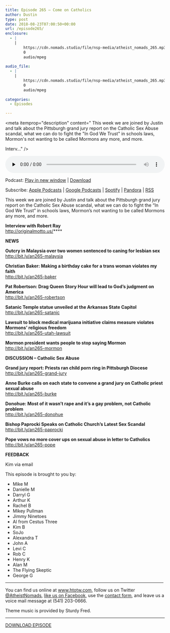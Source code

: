 ```yaml
---
title: Episode 265 – Come on Catholics
author: Dustin
type: post
date: 2018-08-23T07:00:50+00:00
url: /episode265/
enclosure:
  - |
    |
        https://cdn.nomads.studio/file/nsp-media/atheist_nomads_265.mp3
        0
        audio/mpeg
        
audio_file:
  - |
    |
        https://cdn.nomads.studio/file/nsp-media/atheist_nomads_265.mp3
        0
        audio/mpeg
        
categories:
  - Episodes

---
```

<div itemscope itemtype="http://schema.org/AudioObject">
  <meta itemprop="name" content="Episode 265 &#8211; Come on Catholics" />
  
  <meta itemprop="uploadDate" content="2018-08-23T01:00:50-06:00" />
  
  <meta itemprop="encodingFormat" content="audio/mpeg" />
  
  <meta itemprop="description" content="
This week we are joined by Justin and talk about the Pittsburgh grand jury report on the Catholic Sex Abuse scandal, what we can do to fight the &quot;In God We Trust&quot; in schools laws, Mormon's not wanting to be called Mormons any more, and more.

Interv..." />
  
  <meta itemprop="contentUrl" content="https://dts.podtrac.com/redirect.mp3/cdn.nomads.studio/file/nsp-media/atheist_nomads_265.mp3" />
  </p> 
  
  <div class="powerpress_player" id="powerpress_player_8528">
    <audio class="wp-audio-shortcode" id="audio-1831-272" preload="none" style="width: 100%;" controls="controls"><source type="audio/mpeg" src="https://dts.podtrac.com/redirect.mp3/cdn.nomads.studio/file/nsp-media/atheist_nomads_265.mp3?_=272" /><a href="https://dts.podtrac.com/redirect.mp3/cdn.nomads.studio/file/nsp-media/atheist_nomads_265.mp3">https://dts.podtrac.com/redirect.mp3/cdn.nomads.studio/file/nsp-media/atheist_nomads_265.mp3</a></audio>
  </div>
</div>

<p class="powerpress_links powerpress_links_mp3">
  Podcast: <a href="https://dts.podtrac.com/redirect.mp3/cdn.nomads.studio/file/nsp-media/atheist_nomads_265.mp3" class="powerpress_link_pinw" target="_blank" title="Play in new window" onclick="return powerpress_pinw('https://htotw.com/?powerpress_pinw=1831-podcast');" rel="nofollow">Play in new window</a> | <a href="https://dts.podtrac.com/redirect.mp3/cdn.nomads.studio/file/nsp-media/atheist_nomads_265.mp3" class="powerpress_link_d" title="Download" rel="nofollow" download="atheist_nomads_265.mp3">Download</a>
</p>

<p class="powerpress_links powerpress_subscribe_links">
  Subscribe: <a href="https://podcasts.apple.com/us/podcast/humanists-take-on-the-world/id530050098?mt=2&ls=1" class="powerpress_link_subscribe powerpress_link_subscribe_itunes" target="_blank" title="Subscribe on Apple Podcasts" rel="nofollow">Apple Podcasts</a> | <a href="https://www.google.com/podcasts?feed=aHR0cDovL2F0aGVpc3Rub21hZHMubGlic3luLmNvbS9yc3M%3D" class="powerpress_link_subscribe powerpress_link_subscribe_googleplay" target="_blank" title="Subscribe on Google Podcasts" rel="nofollow">Google Podcasts</a> | <a href="https://open.spotify.com/show/3LzK2xZGike6Tc1GEMtMbr?si=LieN9SNuTpq96smuaUsH8A" class="powerpress_link_subscribe powerpress_link_subscribe_spotify" target="_blank" title="Subscribe on Spotify" rel="nofollow">Spotify</a> | <a href="https://www.pandora.com/podcast/atheist-nomads/PC:10122?corr=62071012&part=ug" class="powerpress_link_subscribe powerpress_link_subscribe_pandora" target="_blank" title="Subscribe on Pandora" rel="nofollow">Pandora</a> | <a href="https://htotw.com/feed/podcast/" class="powerpress_link_subscribe powerpress_link_subscribe_rss" target="_blank" title="Subscribe via RSS" rel="nofollow">RSS</a>
</p>

  
This week we are joined by Justin and talk about the Pittsburgh grand jury report on the Catholic Sex Abuse scandal, what we can do to fight the &#8220;In God We Trust&#8221; in schools laws, Mormon&#8217;s not wanting to be called Mormons any more, and more.

**Interview with Robert Ray**  
<a href="http://originalmotto.us/" target="_blank" rel="noopener">http://originalmotto.us/</a>****

**NEWS**

**Outcry in Malaysia over two women sentenced to caning for lesbian sex**  
<a href="http://bit.ly/an265-malaysia" target="_blank" rel="noopener">http://bit.ly/an265-malaysia</a>

**Christian Baker: Making a birthday cake for a trans woman violates my faith**  
<a href="http://bit.ly/an265-baker" target="_blank" rel="noopener">http://bit.ly/an265-baker</a>

**Pat Robertson: Drag Queen Story Hour will lead to God&#8217;s judgment on America**  
<a href="http://bit.ly/an265-robertson" target="_blank" rel="noopener">http://bit.ly/an265-robertson</a>

**Satanic Temple statue unveiled at the Arkansas State Capitol**  
<a href="http://bit.ly/an265-satanic" target="_blank" rel="noopener">http://bit.ly/an265-satanic</a>

**Lawsuit to block medical marijuana initiative claims measure violates Mormons’ religious freedom**  
<a href="http://bit.ly/an265-utah-lawsuit" target="_blank" rel="noopener">http://bit.ly/an265-utah-lawsuit</a>

**Mormon president wants people to stop saying Mormon**  
<a href="http://bit.ly/an265-mormon" target="_blank" rel="noopener">http://bit.ly/an265-mormon</a>

**DISCUSSION &#8211; Catholic Sex Abuse**

**Grand jury report: Priests ran child porn ring in Pittsburgh Diocese**  
<a href="http://bit.ly/an265-grand-jury" target="_blank" rel="noopener">http://bit.ly/an265-grand-jury</a>

**Anne Burke calls on each state to convene a grand jury on Catholic priest sexual abuse**  
<a href="http://bit.ly/an265-burke" target="_blank" rel="noopener">http://bit.ly/an265-burke</a>

**Donohue: Most of it wasn’t rape and it’s a gay problem, not Catholic problem**  
<a href="http://bit.ly/an265-donohue" target="_blank" rel="noopener">http://bit.ly/an265-donohue</a>

**Bishop Paprocki Speaks on Catholic Church’s Latest Sex Scandal**  
<a href="http://bit.ly/an265-paprocki" target="_blank" rel="noopener">http://bit.ly/an265-paprocki</a>

**Pope vows no more cover ups on sexual abuse in letter to Catholics**  
<a href="http://bit.ly/an265-pope" target="_blank" rel="noopener">http://bit.ly/an265-pope</a>

**FEEDBACK**

Kim via email

This episode is brought to you by:

* Mike M  
* Danielle M  
* Darryl G  
* Arthur K  
* Rachel B  
* Mikey Pullman  
* Jimmy Ninetoes  
* Al from Cestus Three  
* Kim B  
* SoJo  
* Alexandra T  
* John A  
* Levi C  
* Rob C  
* Henry K  
* Alan M  
* The Flying Skeptic  
* George G

<hr width="500" />

You can find us online at <a href="https://www.htotw.com/" target="_blank" rel="noopener">www.htotw.com</a>, follow us on Twitter <a href="https://htotw.com/twitter" target="_blank" rel="noopener">@AtheistNomads</a>, <a href="https://htotw.com/facebook" target="_blank" rel="noopener">like us on Facebook</a>, use the [contact form](https://htotw.com/contact), and leave us a voice mail message at (541) 203-0666.

Theme music is provided by Sturdy Fred.

<hr width="”500”" />

<a href="https://dts.podtrac.com/redirect.mp3/cdn.nomads.studio/file/nsp-media/atheist_nomads_265.mp3" target="_blank" rel="noopener">DOWNLOAD EPISODE</a>